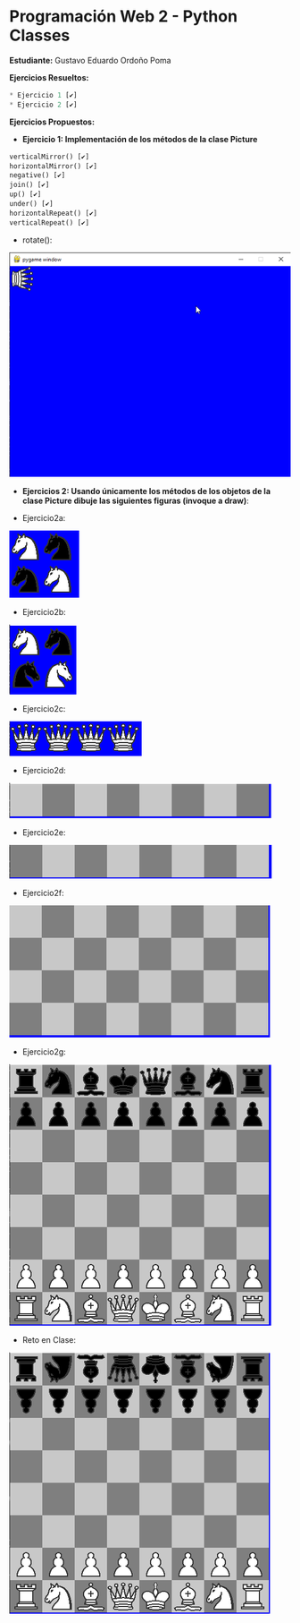 # Programación Web 2 - Python Classes
**Estudiante:** Gustavo Eduardo Ordoño Poma

**Ejercicios Resueltos:**
```python
* Ejercicio 1 [✔]
* Ejercicio 2 [✔]
```

**Ejercicios Propuestos:**
* **Ejercicio 1: Implementación de los métodos de la clase Picture**
```python
verticalMirror() [✔]
horizontalMirror() [✔]
negative() [✔]
join() [✔]
up() [✔]
under() [✔]
horizontalRepeat() [✔]
verticalRepeat() [✔]
```
* rotate():

![rotatedChallenge](./img/rotatedChallenge.png)

* **Ejercicios 2: Usando únicamente los métodos de los objetos de la clase Picture dibuje las siguientes figuras (invoque a draw)**:

* Ejercicio2a:

![Ejercicio2a](./img/Ejercicio2a.png)

* Ejercicio2b:

![Ejercicio2b](./img/Ejercicio2b.png)

* Ejercicio2c:

![Ejercicio2c](./img/Ejercicio2c.png)

* Ejercicio2d:

![Ejercicio2d](./img/Ejercicio2d.png)

* Ejercicio2e:

![Ejercicio2e](./img/Ejercicio2e.png)

* Ejercicio2f:

![Ejercicio2f](./img/Ejercicio2f.png)

* Ejercicio2g:

![Ejercicio2g](./img/Ejercicio2g.png)

* Reto en Clase:

![classroomChallenge](./img/classroomChallenge.png)